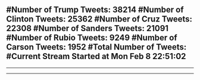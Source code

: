 #Number of Trump Tweets: 38214
#Number of Clinton Tweets: 25362
#Number of Cruz Tweets: 22308
#Number of Sanders Tweets: 21091
#Number of Rubio Tweets: 9249
#Number of Carson Tweets: 1952
#Total Number of Tweets:  
#Current Stream Started at Mon Feb  8 22:51:02
---
---
---
